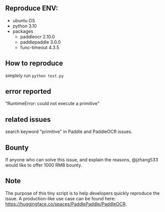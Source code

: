 ## Reproduce ENV:

- ubuntu OS
- python 3.10
- packages
  - paddleocr              2.10.0
  - paddlepaddle           3.0.0
  - func-timeout           4.3.5

## How to reproduce
simplely run `python test.py`

## error reported
"RuntimeError: could not execute a primitive"

## related issues
search keyword "primitive" in Paddle and PaddleOCR issues.

## Bounty
If anyone who can solve this issue, and explain the reasons, @jzhang533 would like to offer 1000 RMB bounty.

## Note
The purpose of this tiny script is to help developers quickly reproduce the issue.
A production-like use case can be found here: <https://huggingface.co/spaces/PaddlePaddle/PaddleOCR>.
